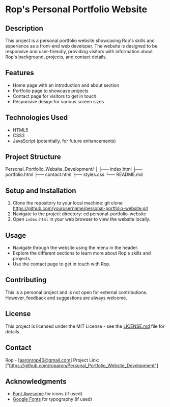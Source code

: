 # Rop's Personal Portfolio Website

## Description
This project is a personal portfolio website showcasing Rop's skills and experience as a front-end web developer. The website is designed to be responsive and user-friendly, providing visitors with information about Rop's background, projects, and contact details.

## Features
- Home page with an introduction and about section
- Portfolio page to showcase projects
- Contact page for visitors to get in touch
- Responsive design for various screen sizes

## Technologies Used
- HTML5
- CSS3
- JavaScript (potentially, for future enhancements)

## Project Structure
Personal_Portfolio_Website_Development/
│
├── index.html
├── portfolio.html
├── contact.html
├── styles.css
└── README.md

## Setup and Installation
1. Clone the repository to your local machine:
   git clone https://github.com/yourusername/personal-portfolio-website.git
2. Navigate to the project directory:
   cd personal-portfolio-website
3. Open `index.html` in your web browser to view the website locally.

## Usage
- Navigate through the website using the menu in the header.
- Explore the different sections to learn more about Rop's skills and projects.
- Use the contact page to get in touch with Rop.

## Contributing
This is a personal project and is not open for external contributions. However, feedback and suggestions are always welcome.

## License
This project is licensed under the MIT License - see the [LICENSE.md](LICENSE.md) file for details.

## Contact
Rop - [aaronrop40@gmail.com]
Project Link: ["https://github.com/roparon/Personal_Portfolio_Website_Development"]

## Acknowledgments
- [Font Awesome](https://fontawesome.com) for icons (if used)
- [Google Fonts](https://fonts.google.com) for typography (if used)